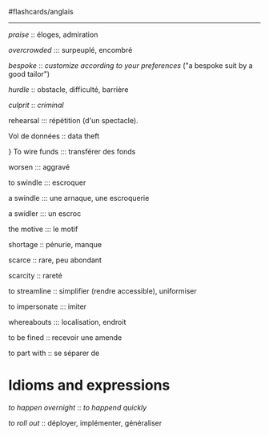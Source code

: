 #flashcards/anglais

----

_praise_ :: éloges, admiration
<!--SR:!2023-09-16,60,210-->

_overcrowded_ ::: surpeuplé, encombré
<!--SR:!2023-07-29,230,310!2025-08-03,773,308-->

_bespoke_ :: _customize according to your preferences_ ("a bespoke suit by a good tailor")
<!--SR:!2024-04-01,332,270-->

_hurdle_ :: obstacle, difficulté, barrière
<!--SR:!2024-04-26,365,270-->

*culprit* :: *criminal*
<!--SR:!2023-07-27,36,148-->

rehearsal ::: répétition (d'un spectacle).
<!--SR:!2024-01-17,257,248!2024-05-04,365,268-->

Vol de données :: data theft
<!--SR:!2025-06-23,733,328-->
}
To wire funds ::: transférer des fonds
<!--SR:!2023-11-11,190,229!2024-02-22,293,265-->

worsen ::: aggravé
<!--SR:!2024-03-21,321,289!2024-04-26,365,249-->

to swindle ::: escroquer
<!--SR:!2024-04-06,289,229!2023-08-09,96,169-->

a swindle ::: une arnaque, une escroquerie
<!--SR:!2023-10-29,185,229!2024-05-04,365,249-->

a swidler ::: un escroc
<!--SR:!2023-10-26,182,229!2024-04-26,365,249-->

the motive ::: le motif
<!--SR:!2023-11-28,207,249!2024-02-18,289,269-->

shortage :: pénurie, manque
<!--SR:!2024-04-26,365,289-->

scarce :: rare, peu abondant
<!--SR:!2023-10-09,157,229-->

scarcity :: rareté
<!--SR:!2023-10-20,176,229-->

to streamline :: simplifier (rendre accessible), uniformiser
<!--SR:!2023-12-29,164,204-->

to impersonate ::: imiter
<!--SR:!2023-07-30,12,130!2023-07-20,2,184-->

whereabouts ::: localisation, endroit
<!--SR:!2024-06-06,380,284!2024-03-14,314,284-->

to be fined :: recevoir une amende
<!--SR:!2023-09-01,45,204-->

to part with :: se séparer de
<!--SR:!2023-09-02,128,224-->

# Idioms and expressions

_to happen overnight_ :: _to happend quickly_
<!--SR:!2024-05-04,365,310-->

_to roll out_ :: déployer, implémenter, généraliser
<!--SR:!2023-07-31,87,150-->

